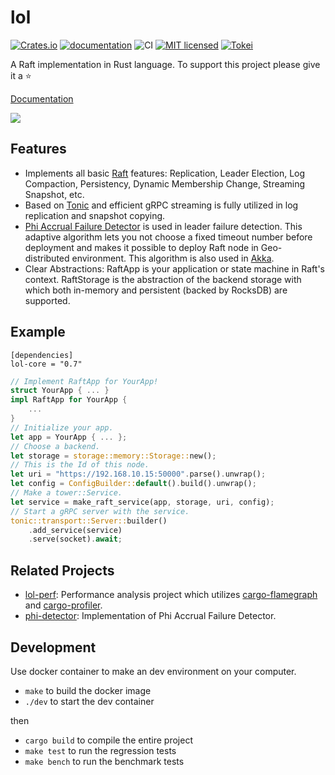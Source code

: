 # lol

[![Crates.io](https://img.shields.io/crates/v/lol-core.svg)](https://crates.io/crates/lol-core)
[![documentation](https://docs.rs/lol-core/badge.svg)](https://docs.rs/lol-core)
![CI](https://github.com/akiradeveloper/lol/workflows/CI/badge.svg)
[![MIT licensed](https://img.shields.io/badge/license-MIT-blue.svg)](https://github.com/akiradeveloper/lol/blob/master/LICENSE)
[![Tokei](https://tokei.rs/b1/github/akiradeveloper/lol)](https://github.com/akiradeveloper/lol)

A Raft implementation in Rust language. To support this project please give it a ⭐

[Documentation](https://akiradeveloper.github.io/lol/)

![](https://user-images.githubusercontent.com/785824/146726060-63b12378-ecb7-49f9-8025-a65dbd37e9b2.jpeg)

## Features

- Implements all basic [Raft](https://raft.github.io/) features: Replication, Leader Election, Log Compaction, Persistency, Dynamic Membership Change, Streaming Snapshot, etc.
- Based on [Tonic](https://github.com/hyperium/tonic) and efficient gRPC streaming is fully utilized in log replication and snapshot copying.
- [Phi Accrual Failure Detector](https://www.computer.org/csdl/proceedings-article/srds/2004/22390066/12OmNvT2phv) is used in leader failure detection. This adaptive algorithm lets you not choose a fixed timeout number before deployment and makes it possible to deploy Raft node in Geo-distributed environment. This algorithm is also used in [Akka](https://akka.io/).
- Clear Abstractions: RaftApp is your application or state machine in Raft's context. RaftStorage is the abstraction of the backend storage with which both in-memory and persistent (backed by RocksDB) are supported.

## Example

```
[dependencies]
lol-core = "0.7"
```

```rust
// Implement RaftApp for YourApp!
struct YourApp { ... }
impl RaftApp for YourApp {
    ...
}
// Initialize your app.
let app = YourApp { ... };
// Choose a backend.
let storage = storage::memory::Storage::new();
// This is the Id of this node.
let uri = "https://192.168.10.15:50000".parse().unwrap();
let config = ConfigBuilder::default().build().unwrap();
// Make a tower::Service.
let service = make_raft_service(app, storage, uri, config);
// Start a gRPC server with the service.
tonic::transport::Server::builder()
    .add_service(service)
    .serve(socket).await;
```

## Related Projects

- [lol-perf](https://github.com/akiradeveloper/lol-perf): Performance analysis project which utilizes [cargo-flamegraph](https://github.com/flamegraph-rs/flamegraph)
and [cargo-profiler](https://github.com/svenstaro/cargo-profiler).
- [phi-detector](https://github.com/akiradeveloper/phi-detector): Implementation of Phi Accrual Failure Detector.

## Development

Use docker container to make an dev environment on your computer.

- `make` to build the docker image
- `./dev` to start the dev container

then

- `cargo build` to compile the entire project
- `make test` to run the regression tests
- `make bench` to run the benchmark tests
